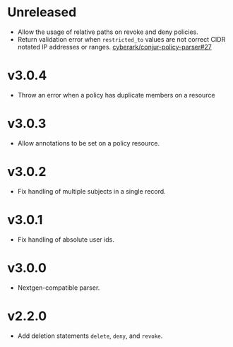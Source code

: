 # Unreleased
* Allow the usage of relative paths on revoke and deny policies.
* Return validation error when `restricted_to` values are not correct CIDR
  notated IP addresses or ranges.
  [cyberark/conjur-policy-parser#27](https://github.com/cyberark/conjur-policy-parser/issues/27)

# v3.0.4
* Throw an error when a policy has duplicate members on a resource 

# v3.0.3
* Allow annotations to be set on a policy resource.

# v3.0.2

* Fix handling of multiple subjects in a single record.

# v3.0.1

* Fix handling of absolute user ids.

# v3.0.0

* Nextgen-compatible parser.

# v2.2.0

* Add deletion statements `delete`, `deny`, and `revoke`.

